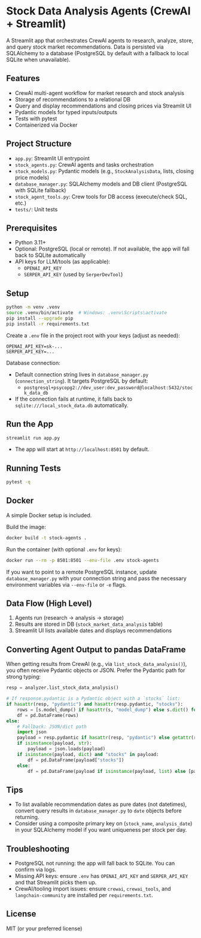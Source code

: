 # Stock Data Analysis Agents (CrewAI + Streamlit)

A Streamlit app that orchestrates CrewAI agents to research, analyze, store, and query stock market recommendations. Data is persisted via SQLAlchemy to a database (PostgreSQL by default with a fallback to local SQLite when unavailable).

## Features
- CrewAI multi-agent workflow for market research and stock analysis
- Storage of recommendations to a relational DB
- Query and display recommendations and closing prices via Streamlit UI
- Pydantic models for typed inputs/outputs
- Tests with pytest
- Containerized via Docker

## Project Structure
- `app.py`: Streamlit UI entrypoint
- `stock_agents.py`: CrewAI agents and tasks orchestration
- `stock_models.py`: Pydantic models (e.g., `StockAnalysisData`, lists, closing price models)
- `database_manager.py`: SQLAlchemy models and DB client (PostgreSQL with SQLite fallback)
- `stock_agent_tools.py`: Crew tools for DB access (execute/check SQL, etc.)
- `tests/`: Unit tests

## Prerequisites
- Python 3.11+
- Optional: PostgreSQL (local or remote). If not available, the app will fall back to SQLite automatically
- API keys for LLM/tools (as applicable):
  - `OPENAI_API_KEY`
  - `SERPER_API_KEY` (used by `SerperDevTool`)

## Setup
```bash
python -m venv .venv
source .venv/bin/activate  # Windows: .venv\Scripts\activate
pip install --upgrade pip
pip install -r requirements.txt
```

Create a `.env` file in the project root with your keys (adjust as needed):
```env
OPENAI_API_KEY=sk-...
SERPER_API_KEY=...
```

Database connection:
- Default connection string lives in `database_manager.py` (`connection_string`). It targets PostgreSQL by default:
  - `postgresql+psycopg2://dev_user:dev_password@localhost:5432/stock_data_db`
- If the connection fails at runtime, it falls back to `sqlite:///local_stock_data.db` automatically.

## Run the App
```bash
streamlit run app.py
```
- The app will start at `http://localhost:8501` by default.

## Running Tests
```bash
pytest -q
```

## Docker
A simple Docker setup is included.

Build the image:
```bash
docker build -t stock-agents .
```

Run the container (with optional `.env` for keys):
```bash
docker run --rm -p 8501:8501 --env-file .env stock-agents
```

If you want to point to a remote PostgreSQL instance, update `database_manager.py` with your connection string and pass the necessary environment variables via `--env-file` or `-e` flags.

## Data Flow (High Level)
1. Agents run (research → analysis → storage)
2. Results are stored in DB (`stock_market_data_analysis` table)
3. Streamlit UI lists available dates and displays recommendations

## Converting Agent Output to pandas DataFrame
When getting results from CrewAI (e.g., via `list_stock_data_analysis()`), you often receive Pydantic objects or JSON. Prefer the Pydantic path for strong typing:

```python
resp = analyzer.list_stock_data_analysis()

# If response.pydantic is a Pydantic object with a `stocks` list:
if hasattr(resp, "pydantic") and hasattr(resp.pydantic, "stocks"):
    rows = [s.model_dump() if hasattr(s, "model_dump") else s.dict() for s in resp.pydantic.stocks]
    df = pd.DataFrame(rows)
else:
    # Fallback: JSON/dict path
    import json
    payload = resp.pydantic if hasattr(resp, "pydantic") else getattr(resp, "json_dict", resp)
    if isinstance(payload, str):
        payload = json.loads(payload)
    if isinstance(payload, dict) and "stocks" in payload:
        df = pd.DataFrame(payload["stocks"])
    else:
        df = pd.DataFrame(payload if isinstance(payload, list) else [payload])
```

## Tips
- To list available recommendation dates as pure dates (not datetimes), convert query results in `database_manager.py` to `date` objects before returning.
- Consider using a composite primary key on (`stock_name`, `analysis_date`) in your SQLAlchemy model if you want uniqueness per stock per day.

## Troubleshooting
- PostgreSQL not running: the app will fall back to SQLite. You can confirm via logs.
- Missing API keys: ensure `.env` has `OPENAI_API_KEY` and `SERPER_API_KEY` and that Streamlit picks them up.
- CrewAI/tooling import issues: ensure `crewai`, `crewai_tools`, and `langchain-community` are installed per `requirements.txt`.

## License
MIT (or your preferred license)
